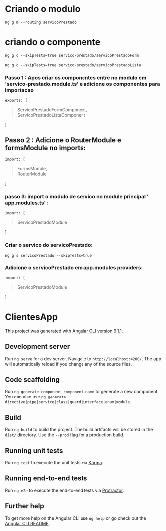 # Criando o modulo
`ng g m --routing servicoPrestado`

# criando o componente
`ng g c --skipTests=true servico-prestado/servicoPrestadoForm`
<br />
<br />
`ng g c --skipTests=true servico-prestado/servicoPrestadoLista`

### Passo 1 : Apos criar os componentes entre no modulo em 'servico-prestado.module.ts' e adicione os componentes para importacao
`exports: [`

>  ServicoPrestadoFormComponent, <br />
   ServicoPrestadoListaComponent
> 
]

## Passo 2 : Adicione o RouterModule e formsModule no imports:
`import: [`

>  FormsModule, <br />
    RouterModule
>
]

### passo 3: import o modulo de servico no module principal ' app.modules.ts' :
`import: [`

>  ServicoPrestadoModule
>
]

### Criar o servico do servicoPrestado:
`ng g s servicoPrestado --skipTests=true`

### Adicione o  servicoPrestado em app.modules providers:

`import: [`

>  ServicoPrestadoModule

]

# ClientesApp

This project was generated with [Angular CLI](https://github.com/angular/angular-cli) version 9.1.1.

## Development server

Run `ng serve` for a dev server. Navigate to `http://localhost:4200/`. The app will automatically reload if you change any of the source files.

## Code scaffolding

Run `ng generate component component-name` to generate a new component. You can also use `ng generate directive|pipe|service|class|guard|interface|enum|module`.

## Build

Run `ng build` to build the project. The build artifacts will be stored in the `dist/` directory. Use the `--prod` flag for a production build.

## Running unit tests

Run `ng test` to execute the unit tests via [Karma](https://karma-runner.github.io).

## Running end-to-end tests

Run `ng e2e` to execute the end-to-end tests via [Protractor](http://www.protractortest.org/).

## Further help

To get more help on the Angular CLI use `ng help` or go check out the [Angular CLI README](https://github.com/angular/angular-cli/blob/master/README.md).
